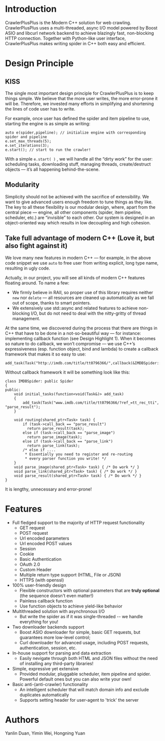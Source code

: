 # Introduction

CrawlerPlusPlus is the Modern C++ solution for web crawling. CrawlerPlusPlus uses a multi-threaded, async I/O model powered by Boost ASIO and libcurl network backend to achieve blazingly fast, non-blocking HTTP connection. Together with Python-like user interface, CrawlerPlusPlus makes writing spider in C++ both easy and efficient.

# Design Principle

## KISS

The single most important design principle for CrawlerPlusPlus is to keep things simple. We believe that the more user writes, the more error-prone it will be. Therefore, we invested many efforts in simplifying and shortening the lines of code user has to write.

For example, once user has defined the spider and item pipeline to use, starting the engine is as simple as writing:


    auto e(spider,pipeline); // initialize engine with corresponding spider and pipeline
    e.set_max_threads(5);
    e.set_iterations(3);
    e.start(); // start to run the crawler!

With a simple `e.start( )` , we will handle all the “dirty work” for the user: scheduling tasks, downloading stuff, managing threads, create/destruct objects — it’s all happening behind-the-scene.

## Modularity

Simplicity should not be achieved with the sacrifice of extensibility. We want to give advanced users enough freedom to tune things as they like. The key to all these flexibility is our modular design, where, apart from the central piece — engine, all other components (spider, item pipeline, scheduler, etc.) are “invisible” to each other. Our system is designed in an object-oriented way which results in low decoupling and high cohesion.

## Take full advantage of modern C++ (Love it, but also fight against it)

We love many new features in modern C++ — for example, in the above code snippet we use `auto` to free user from writing explicit, long type name, resulting in ugly code.

Actually, in our project, you will see all kinds of modern C++ features floating around. To name a few:


- We firmly believe in RAII, so proper use of this library requires neither `new` nor `delete`  — all resources are cleaned up automatically as we fall out of scope, thanks to smart pointers.
- We extensively use std::async and related features to achieve non-blocking I/O, but do not need to deal with the nitty-gritty of thread management.

At the same time, we discovered during the process that there are things in C++ that have to be done in a not-so-beautiful way — for instance: implementing callback function (see Design Highlight 1). When it becomes so nature to do callback, we won’t compromise — we use C++’s expressiveness (esp. function object, bind and lambda) to create a callback framework that makes it so easy to use:


    add_task(Task("http://imdb.com/title/tt0796366/",callback(&IMDBSpider::parse_result));

Without callback framework it will be something look like this:


    class IMDBSpider: public Spider
    {
    public:
        void initial_tasks(function<void(Task&)> add_task)
        {
            add_task(Task("www.imdb.com/title/tt0796366/?ref_=tt_rec_tti", "parse_result");
        }
        
        void routing(shared_ptr<Task> task) {
            if (task->call_back == "parse_result")
              return parse_result(task);
            else if (task->call_back == "parse_image")
              return parse_image(task);
            else if (task->call_back == "parse_link")
              return parse_link(task);
            /* else if ....
             * Essentially you need to register and re-routing
             * every parser function you write! */
        }
        void parse_image(shared_ptr<Task> task) { /* Do work */ }
        void parse_link(shared_ptr<Task> task) { /* Do work */ }
        void parse_result(shared_ptr<Task> task) { /* Do work */ }
    }

It is lengthy, unnecessary and error-prone!

# Features

- Full fledged support to the majority of HTTP request functionality
	- GET request
	- POST request
	- Url encoded parameters
	- Url encoded POST values
	- Session
	- Cookie
	- Basic Authentication
	- OAuth 2.0
	- Custom Header
	- Multiple return type support (HTML, File or JSON)
	- HTTPS (with openssl)
- 100% user-friendly design
	- Flexible constructors with optional parameters that are **truly optional** (the sequence doesn't even matter!)
	- Painless callback function
	- Use function objects to achieve yield-like behavior
- Multithreaded solution with asynchronous I/O
	- But write the spider as if it was single-threaded -- we handle everything for you!
- Two downloader backends support
	- Boost ASIO downloader for simple, basic GET requests, but guarantees more low-level control;
	- Curl downloader for advanced usage, including POST requests, authentication, session, etc.
- In-house support for parsing and data extraction
	- Easily nevigate through both HTML and JSON files without the need of installing any third-party libraries!
- Simple, expressive yet extensive
	- Provided modular, pluggable scheduler, item pipeline and spider. Powerful default ones but you can also write your own!
- Basic anti-(anti-crawler) functionality
	- An intelligent scheduler that will match domain info and exclude duplicates automatically
	- Supports setting header for user-agent to 'trick' the server

# Authors

Yanlin Duan, Yimin Wei, Hongning Yuan

